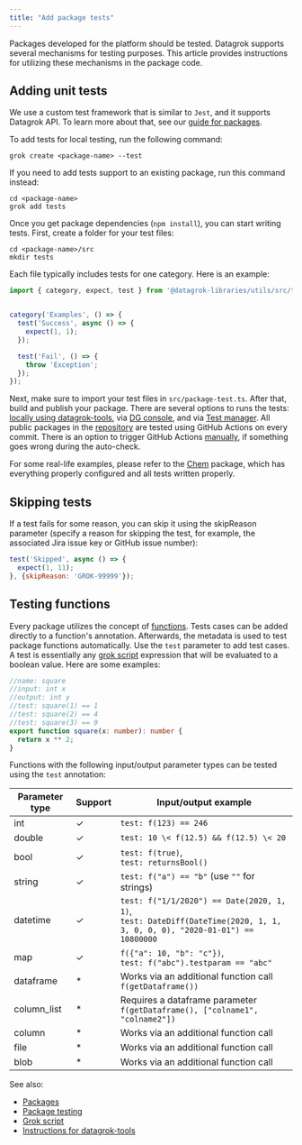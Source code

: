 ```yaml
---
title: "Add package tests"
---
```


Packages developed for the platform should be tested. Datagrok supports several
mechanisms for testing purposes. This article provides instructions for
utilizing these mechanisms in the package code.

## Adding unit tests

We use a custom test framework that is similar to `Jest`, and it supports
Datagrok API. To learn more about that, see our [guide for packages](https://github.com/datagrok-ai/public/blob/master/packages/GUIDE.MD#tests).

To add tests for local testing, run the following command:

```shell
grok create <package-name> --test
```

If you need to add tests support to an existing package, run this command
instead:

```shell
cd <package-name>
grok add tests
```

Once you get package dependencies (`npm install`), you can start writing tests.
First, create a folder for your test files:

```shell
cd <package-name>/src
mkdir tests
```

Each file typically includes tests for one category. Here is an example:

```js
import { category, expect, test } from '@datagrok-libraries/utils/src/test';


category('Examples', () => {
  test('Success', async () => {
    expect(1, 1);
  });

  test('Fail', () => {
    throw 'Exception';
  });
});
```

Next, make sure to import your test files in `src/package-test.ts`. After that,
build and publish your package. There are several options to runs the tests:
[locally using datagrok-tools](test-packages.md#local-testing), via [DG console](test-packages.md#running-tests-in-the-platform-console), and via [Test manager](test-packages.md#test-manager). All public packages in the
[repository](../../collaborate/public-repository.md) are tested using GitHub
Actions on every commit. There is an option to trigger GitHub Actions
[manually](test-packages.md#trigger-github-actions-manually), if something goes
wrong during the auto-check.

For some real-life examples, please refer to the
[Chem](https://github.com/datagrok-ai/public/tree/master/packages/Chem) package,
which has everything properly configured and all tests written properly.

## Skipping tests

If a test fails for some reason, you can skip it using the skipReason parameter
(specify a reason for skipping the test, for example,
the associated Jira issue key or GitHub issue number):

```js
test('Skipped', async () => {
  expect(1, 11);
}, {skipReason: 'GROK-99999'});
```

## Testing functions

Every package utilizes the concept of [functions](../../datagrok/concepts/functions/functions.md).
Tests cases can be added directly to a function's annotation. Afterwards, the metadata
is used to test package functions automatically. Use the `test` parameter to add
test cases. A test is essentially any [grok script](../under-the-hood/grok-script.md)
expression that will be evaluated to a boolean value. Here are some examples:

```ts
//name: square
//input: int x
//output: int y
//test: square(1) == 1
//test: square(2) == 4
//test: square(3) == 9
export function square(x: number): number {
  return x ** 2;
}
```

Functions with the following input/output parameter types can be tested using
the `test` annotation:

| Parameter type | Support | Input/output example                                                                                                         |
|----------------|---------|------------------------------------------------------------------------------------------------------------------------------|
| int            | &check; | `test: f(123) == 246`                                                                                                        |
| double         | &check; | `test: 10 \< f(12.5) && f(12.5) \< 20`                                                                                         |
| bool           | &check; | `test: f(true)`,<br />`test: returnsBool()`                                                                                  |
| string         | &check; | `test: f("a") == "b"` (use `""` for strings)                                                                                 |
| datetime       | &check; | `test: f("1/1/2020") == Date(2020, 1, 1)`,<br />`test: DateDiff(DateTime(2020, 1, 1, 3, 0, 0, 0), "2020-01-01") == 10800000` |
| map            | &check; | `f({"a": 10, "b": "c"})`,<br />`test: f("abc").testparam == "abc"`                                                           |
| dataframe      | *       | Works via an additional function call<br />`f(getDataframe())`                                                               |
| column_list    | *       | Requires a dataframe parameter<br />`f(getDataframe(), ["colname1", "colname2"])`                                            |
| column         | *       | Works via an additional function call                                                                                        |
| file           | *       | Works via an additional function call                                                                                        |
| blob           | *       | Works via an additional function call                                                                                        |

See also:

- [Packages](../develop.md#packages)
- [Package testing](test-packages.md)
- [Grok script](../under-the-hood/grok-script.md)
- [Instructions for datagrok-tools](https://github.com/datagrok-ai/public/tree/master/tools#datagrok-tools)
